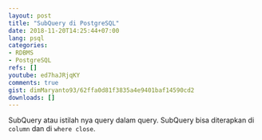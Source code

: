 ```yaml
---
layout: post
title: "SubQuery di PostgreSQL"
date: 2018-11-20T14:25:44+07:00
lang: psql
categories:
- RDBMS
- PostgreSQL
refs: []
youtube: ed7haJRjqKY
comments: true
gist: dimMaryanto93/62ffa0d81f3835a4e9401baf14590cd2
downloads: []
---
```


SubQuery atau istilah nya query dalam query. SubQuery bisa diterapkan di `column` dan di `where close`. 